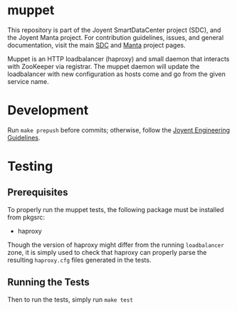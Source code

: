 <!--
    This Source Code Form is subject to the terms of the Mozilla Public
    License, v. 2.0. If a copy of the MPL was not distributed with this
    file, You can obtain one at http://mozilla.org/MPL/2.0/.
-->

<!--
    Copyright (c) 2014, Joyent, Inc.
-->

# muppet

This repository is part of the Joyent SmartDataCenter project (SDC), and the
Joyent Manta project.  For contribution guidelines, issues, and general
documentation, visit the main [SDC](http://github.com/joyent/sdc) and
[Manta](http://github.com/joyent/manta) project pages.

Muppet is an HTTP loadbalancer (haproxy) and small daemon that interacts with
ZooKeeper via registrar.  The muppet daemon will update the loadbalancer with
new configuration as hosts come and go from the given service name.

# Development

Run `make prepush` before commits; otherwise, follow the
[Joyent Engineering Guidelines](https://github.com/joyent/eng).

# Testing

## Prerequisites

To properly run the muppet tests, the following package must be installed from
pkgsrc:

- haproxy

Though the version of haproxy might differ from the running `loadbalancer` zone,
it is simply used to check that haproxy can properly parse the resulting
`haproxy.cfg` files generated in the tests.

## Running the Tests

Then to run the tests, simply run `make test`
